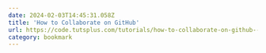 ```yaml
---
date: 2024-02-03T14:45:31.058Z
title: 'How to Collaborate on GitHub'
url: https://code.tutsplus.com/tutorials/how-to-collaborate-on-github--net-34267
category: bookmark
---
```

